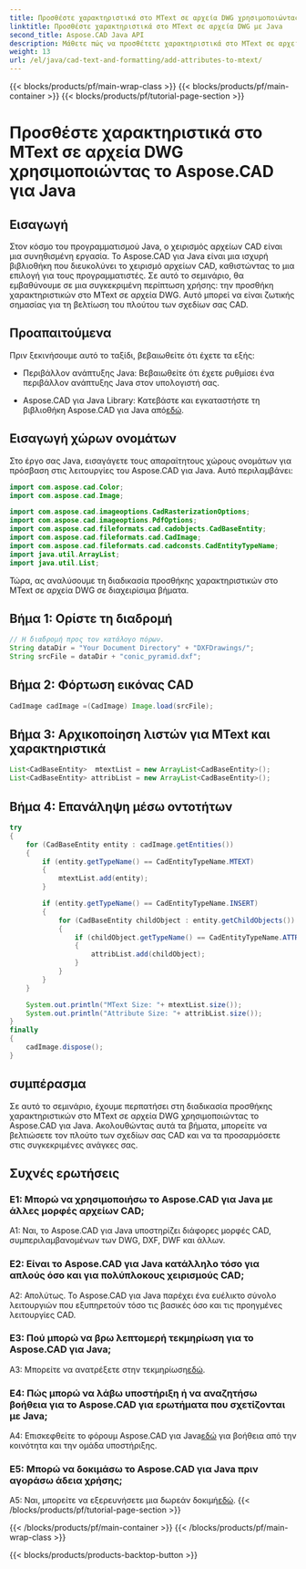 ```yaml
---
title: Προσθέστε χαρακτηριστικά στο MText σε αρχεία DWG χρησιμοποιώντας το Aspose.CAD για Java
linktitle: Προσθέστε χαρακτηριστικά στο MText σε αρχεία DWG με Java
second_title: Aspose.CAD Java API
description: Μάθετε πώς να προσθέτετε χαρακτηριστικά στο MText σε αρχεία DWG χρησιμοποιώντας το Aspose.CAD για Java. Αναβαθμίστε τα σχέδιά σας CAD με αυτόν τον οδηγό βήμα προς βήμα.
weight: 13
url: /el/java/cad-text-and-formatting/add-attributes-to-mtext/
---
```


{{< blocks/products/pf/main-wrap-class >}}
{{< blocks/products/pf/main-container >}}
{{< blocks/products/pf/tutorial-page-section >}}

# Προσθέστε χαρακτηριστικά στο MText σε αρχεία DWG χρησιμοποιώντας το Aspose.CAD για Java

## Εισαγωγή

Στον κόσμο του προγραμματισμού Java, ο χειρισμός αρχείων CAD είναι μια συνηθισμένη εργασία. Το Aspose.CAD για Java είναι μια ισχυρή βιβλιοθήκη που διευκολύνει το χειρισμό αρχείων CAD, καθιστώντας το μια επιλογή για τους προγραμματιστές. Σε αυτό το σεμινάριο, θα εμβαθύνουμε σε μια συγκεκριμένη περίπτωση χρήσης: την προσθήκη χαρακτηριστικών στο MText σε αρχεία DWG. Αυτό μπορεί να είναι ζωτικής σημασίας για τη βελτίωση του πλούτου των σχεδίων σας CAD.

## Προαπαιτούμενα

Πριν ξεκινήσουμε αυτό το ταξίδι, βεβαιωθείτε ότι έχετε τα εξής:

- Περιβάλλον ανάπτυξης Java: Βεβαιωθείτε ότι έχετε ρυθμίσει ένα περιβάλλον ανάπτυξης Java στον υπολογιστή σας.

- Aspose.CAD για Java Library: Κατεβάστε και εγκαταστήστε τη βιβλιοθήκη Aspose.CAD για Java από[εδώ](https://releases.aspose.com/cad/java/).

## Εισαγωγή χώρων ονομάτων

Στο έργο σας Java, εισαγάγετε τους απαραίτητους χώρους ονομάτων για πρόσβαση στις λειτουργίες του Aspose.CAD για Java. Αυτό περιλαμβάνει:

```java
import com.aspose.cad.Color;
import com.aspose.cad.Image;

import com.aspose.cad.imageoptions.CadRasterizationOptions;
import com.aspose.cad.imageoptions.PdfOptions;
import com.aspose.cad.fileformats.cad.cadobjects.CadBaseEntity;
import com.aspose.cad.fileformats.cad.CadImage;
import com.aspose.cad.fileformats.cad.cadconsts.CadEntityTypeName;
import java.util.ArrayList;
import java.util.List;
```

Τώρα, ας αναλύσουμε τη διαδικασία προσθήκης χαρακτηριστικών στο MText σε αρχεία DWG σε διαχειρίσιμα βήματα.

## Βήμα 1: Ορίστε τη διαδρομή

```java
// Η διαδρομή προς τον κατάλογο πόρων.
String dataDir = "Your Document Directory" + "DXFDrawings/";
String srcFile = dataDir + "conic_pyramid.dxf";
```

## Βήμα 2: Φόρτωση εικόνας CAD

```java
CadImage cadImage =(CadImage) Image.load(srcFile);
```

## Βήμα 3: Αρχικοποίηση λιστών για MText και χαρακτηριστικά

```java
List<CadBaseEntity>  mtextList = new ArrayList<CadBaseEntity>();
List<CadBaseEntity> attribList = new ArrayList<CadBaseEntity>();
```

## Βήμα 4: Επανάληψη μέσω οντοτήτων

```java
try
{
    for (CadBaseEntity entity : cadImage.getEntities())
    {
        if (entity.getTypeName() == CadEntityTypeName.MTEXT)
        {
            mtextList.add(entity);
        }

        if (entity.getTypeName() == CadEntityTypeName.INSERT)
        {
            for (CadBaseEntity childObject : entity.getChildObjects())
            {
                if (childObject.getTypeName() == CadEntityTypeName.ATTRIB)
                {
                    attribList.add(childObject);
                }
            }
        }
    }

    System.out.println("MText Size: "+ mtextList.size());
    System.out.println("Attribute Size: "+ attribList.size());
}
finally
{
    cadImage.dispose();
}
```

## συμπέρασμα

Σε αυτό το σεμινάριο, έχουμε περπατήσει στη διαδικασία προσθήκης χαρακτηριστικών στο MText σε αρχεία DWG χρησιμοποιώντας το Aspose.CAD για Java. Ακολουθώντας αυτά τα βήματα, μπορείτε να βελτιώσετε τον πλούτο των σχεδίων σας CAD και να τα προσαρμόσετε στις συγκεκριμένες ανάγκες σας.

## Συχνές ερωτήσεις

### Ε1: Μπορώ να χρησιμοποιήσω το Aspose.CAD για Java με άλλες μορφές αρχείων CAD;

A1: Ναι, το Aspose.CAD για Java υποστηρίζει διάφορες μορφές CAD, συμπεριλαμβανομένων των DWG, DXF, DWF και άλλων.

### Ε2: Είναι το Aspose.CAD για Java κατάλληλο τόσο για απλούς όσο και για πολύπλοκους χειρισμούς CAD;

Α2: Απολύτως. Το Aspose.CAD για Java παρέχει ένα ευέλικτο σύνολο λειτουργιών που εξυπηρετούν τόσο τις βασικές όσο και τις προηγμένες λειτουργίες CAD.

### Ε3: Πού μπορώ να βρω λεπτομερή τεκμηρίωση για το Aspose.CAD για Java;

A3: Μπορείτε να ανατρέξετε στην τεκμηρίωση[εδώ](https://reference.aspose.com/cad/java/).

### Ε4: Πώς μπορώ να λάβω υποστήριξη ή να αναζητήσω βοήθεια για το Aspose.CAD για ερωτήματα που σχετίζονται με Java;

 A4: Επισκεφθείτε το φόρουμ Aspose.CAD για Java[εδώ](https://forum.aspose.com/c/cad/19) για βοήθεια από την κοινότητα και την ομάδα υποστήριξης.

### Ε5: Μπορώ να δοκιμάσω το Aspose.CAD για Java πριν αγοράσω άδεια χρήσης;

 A5: Ναι, μπορείτε να εξερευνήσετε μια δωρεάν δοκιμή[εδώ](https://releases.aspose.com/).
{{< /blocks/products/pf/tutorial-page-section >}}

{{< /blocks/products/pf/main-container >}}
{{< /blocks/products/pf/main-wrap-class >}}

{{< blocks/products/products-backtop-button >}}
